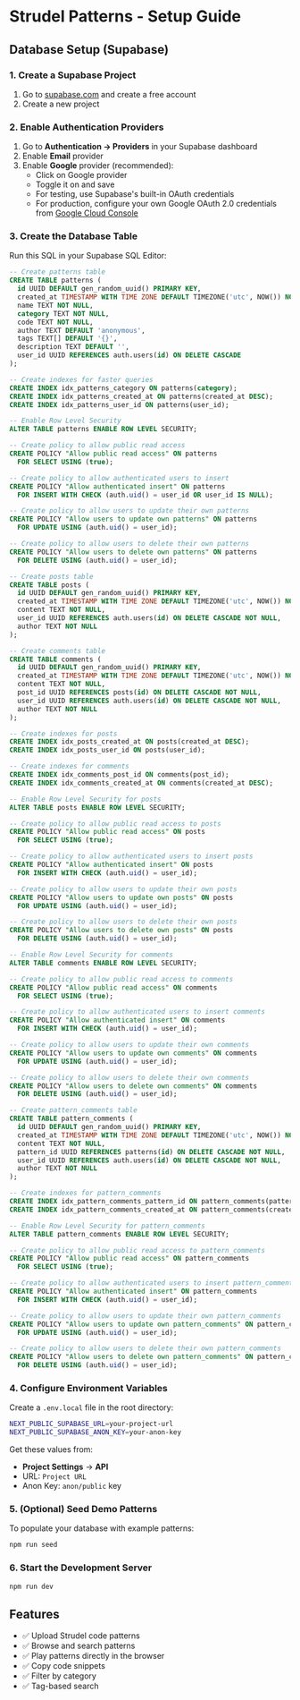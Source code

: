 # Strudel Patterns - Setup Guide

## Database Setup (Supabase)

### 1. Create a Supabase Project

1. Go to [supabase.com](https://supabase.com) and create a free account
2. Create a new project

### 2. Enable Authentication Providers

1. Go to **Authentication → Providers** in your Supabase dashboard
2. Enable **Email** provider
3. Enable **Google** provider (recommended):
   - Click on Google provider
   - Toggle it on and save
   - For testing, use Supabase's built-in OAuth credentials
   - For production, configure your own Google OAuth 2.0 credentials from [Google Cloud Console](https://console.cloud.google.com/)

### 3. Create the Database Table

Run this SQL in your Supabase SQL Editor:

```sql
-- Create patterns table
CREATE TABLE patterns (
  id UUID DEFAULT gen_random_uuid() PRIMARY KEY,
  created_at TIMESTAMP WITH TIME ZONE DEFAULT TIMEZONE('utc', NOW()) NOT NULL,
  name TEXT NOT NULL,
  category TEXT NOT NULL,
  code TEXT NOT NULL,
  author TEXT DEFAULT 'anonymous',
  tags TEXT[] DEFAULT '{}',
  description TEXT DEFAULT '',
  user_id UUID REFERENCES auth.users(id) ON DELETE CASCADE
);

-- Create indexes for faster queries
CREATE INDEX idx_patterns_category ON patterns(category);
CREATE INDEX idx_patterns_created_at ON patterns(created_at DESC);
CREATE INDEX idx_patterns_user_id ON patterns(user_id);

-- Enable Row Level Security
ALTER TABLE patterns ENABLE ROW LEVEL SECURITY;

-- Create policy to allow public read access
CREATE POLICY "Allow public read access" ON patterns
  FOR SELECT USING (true);

-- Create policy to allow authenticated users to insert
CREATE POLICY "Allow authenticated insert" ON patterns
  FOR INSERT WITH CHECK (auth.uid() = user_id OR user_id IS NULL);

-- Create policy to allow users to update their own patterns
CREATE POLICY "Allow users to update own patterns" ON patterns
  FOR UPDATE USING (auth.uid() = user_id);

-- Create policy to allow users to delete their own patterns
CREATE POLICY "Allow users to delete own patterns" ON patterns
  FOR DELETE USING (auth.uid() = user_id);

-- Create posts table
CREATE TABLE posts (
  id UUID DEFAULT gen_random_uuid() PRIMARY KEY,
  created_at TIMESTAMP WITH TIME ZONE DEFAULT TIMEZONE('utc', NOW()) NOT NULL,
  content TEXT NOT NULL,
  user_id UUID REFERENCES auth.users(id) ON DELETE CASCADE NOT NULL,
  author TEXT NOT NULL
);

-- Create comments table
CREATE TABLE comments (
  id UUID DEFAULT gen_random_uuid() PRIMARY KEY,
  created_at TIMESTAMP WITH TIME ZONE DEFAULT TIMEZONE('utc', NOW()) NOT NULL,
  content TEXT NOT NULL,
  post_id UUID REFERENCES posts(id) ON DELETE CASCADE NOT NULL,
  user_id UUID REFERENCES auth.users(id) ON DELETE CASCADE NOT NULL,
  author TEXT NOT NULL
);

-- Create indexes for posts
CREATE INDEX idx_posts_created_at ON posts(created_at DESC);
CREATE INDEX idx_posts_user_id ON posts(user_id);

-- Create indexes for comments
CREATE INDEX idx_comments_post_id ON comments(post_id);
CREATE INDEX idx_comments_created_at ON comments(created_at DESC);

-- Enable Row Level Security for posts
ALTER TABLE posts ENABLE ROW LEVEL SECURITY;

-- Create policy to allow public read access to posts
CREATE POLICY "Allow public read access" ON posts
  FOR SELECT USING (true);

-- Create policy to allow authenticated users to insert posts
CREATE POLICY "Allow authenticated insert" ON posts
  FOR INSERT WITH CHECK (auth.uid() = user_id);

-- Create policy to allow users to update their own posts
CREATE POLICY "Allow users to update own posts" ON posts
  FOR UPDATE USING (auth.uid() = user_id);

-- Create policy to allow users to delete their own posts
CREATE POLICY "Allow users to delete own posts" ON posts
  FOR DELETE USING (auth.uid() = user_id);

-- Enable Row Level Security for comments
ALTER TABLE comments ENABLE ROW LEVEL SECURITY;

-- Create policy to allow public read access to comments
CREATE POLICY "Allow public read access" ON comments
  FOR SELECT USING (true);

-- Create policy to allow authenticated users to insert comments
CREATE POLICY "Allow authenticated insert" ON comments
  FOR INSERT WITH CHECK (auth.uid() = user_id);

-- Create policy to allow users to update their own comments
CREATE POLICY "Allow users to update own comments" ON comments
  FOR UPDATE USING (auth.uid() = user_id);

-- Create policy to allow users to delete their own comments
CREATE POLICY "Allow users to delete own comments" ON comments
  FOR DELETE USING (auth.uid() = user_id);

-- Create pattern_comments table
CREATE TABLE pattern_comments (
  id UUID DEFAULT gen_random_uuid() PRIMARY KEY,
  created_at TIMESTAMP WITH TIME ZONE DEFAULT TIMEZONE('utc', NOW()) NOT NULL,
  content TEXT NOT NULL,
  pattern_id UUID REFERENCES patterns(id) ON DELETE CASCADE NOT NULL,
  user_id UUID REFERENCES auth.users(id) ON DELETE CASCADE NOT NULL,
  author TEXT NOT NULL
);

-- Create indexes for pattern_comments
CREATE INDEX idx_pattern_comments_pattern_id ON pattern_comments(pattern_id);
CREATE INDEX idx_pattern_comments_created_at ON pattern_comments(created_at DESC);

-- Enable Row Level Security for pattern_comments
ALTER TABLE pattern_comments ENABLE ROW LEVEL SECURITY;

-- Create policy to allow public read access to pattern_comments
CREATE POLICY "Allow public read access" ON pattern_comments
  FOR SELECT USING (true);

-- Create policy to allow authenticated users to insert pattern_comments
CREATE POLICY "Allow authenticated insert" ON pattern_comments
  FOR INSERT WITH CHECK (auth.uid() = user_id);

-- Create policy to allow users to update their own pattern_comments
CREATE POLICY "Allow users to update own pattern_comments" ON pattern_comments
  FOR UPDATE USING (auth.uid() = user_id);

-- Create policy to allow users to delete their own pattern_comments
CREATE POLICY "Allow users to delete own pattern_comments" ON pattern_comments
  FOR DELETE USING (auth.uid() = user_id);
```

### 4. Configure Environment Variables

Create a `.env.local` file in the root directory:

```bash
NEXT_PUBLIC_SUPABASE_URL=your-project-url
NEXT_PUBLIC_SUPABASE_ANON_KEY=your-anon-key
```

Get these values from:

- **Project Settings** → **API**
- URL: `Project URL`
- Anon Key: `anon/public` key

### 5. (Optional) Seed Demo Patterns

To populate your database with example patterns:

```bash
npm run seed
```

### 6. Start the Development Server

```bash
npm run dev
```

## Features

- ✅ Upload Strudel code patterns
- ✅ Browse and search patterns
- ✅ Play patterns directly in the browser
- ✅ Copy code snippets
- ✅ Filter by category
- ✅ Tag-based search
